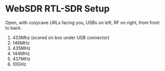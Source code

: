 WebSDR RTL-SDR Setup
=============

Open, with cosycave URLs facing you, USBs on left, RF on right, from front to back.

1. 433Mhz (scored on box under USB connector)
2. 146MHz
3. 435MHz
4. 144MHz
5. 437MHz
6. 10GHz
